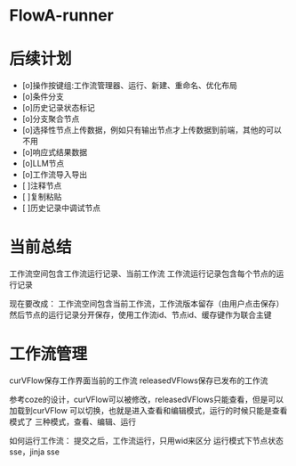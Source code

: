 # FlowA-runner

# 后续计划
* [o]操作按键组:工作流管理器、运行、新建、重命名、优化布局
* [o]条件分支
* [o]历史记录状态标记
* [o]分支聚合节点
* [o]选择性节点上传数据，例如只有输出节点才上传数据到前端，其他的可以不用
* [o]响应式结果数据
* [o]LLM节点
* [o]工作流导入导出
* [ ]注释节点
* [ ]复制粘贴
* [ ]历史记录中调试节点

# 当前总结
工作流空间包含工作流运行记录、当前工作流
工作流运行记录包含每个节点的运行记录

现在要改成：
工作流空间包含当前工作流，工作流版本留存（由用户点击保存）
然后节点的运行记录分开保存，使用工作流id、节点id、缓存键作为联合主键

# 工作流管理
curVFlow保存工作界面当前的工作流
releasedVFlows保存已发布的工作流

参考coze的设计，curVFlow可以被修改，releasedVFlows只能查看，但是可以加载到curVFlow
可以切换，也就是进入查看和编辑模式，运行的时候只能是查看模式了
三种模式，查看、编辑、运行

如何运行工作流：
提交之后，工作流运行，只用wid来区分
运行模式下节点状态sse，jinja sse